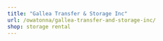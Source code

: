 ```yaml
---
title: "Gallea Transfer & Storage Inc"
url: /owatonna/gallea-transfer-and-storage-inc/
shop: storage rental
---
```

